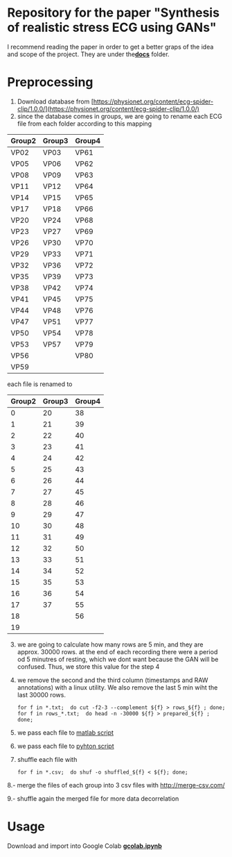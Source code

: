 # Repository for the paper "Synthesis of realistic stress ECG using GANs"

I recommend reading the paper in order to get a better graps of the idea and scope of the project. They are under the[**docs**](https://github.com/JulianGR/ECG_GAN_Stress/tree/master/docs) folder.

# Preprocessing

1. Download database from [https://physionet.org/content/ecg-spider-clip/1.0.0/](https://physionet.org/content/ecg-spider-clip/1.0.0/)
2. since the database comes in groups, we are going to rename each ECG file from each folder according to this mapping

| **Group2** | **Group3** | **Group4** |
|--------|--------|--------|
| VP02   | VP03   | VP61   |
| VP05   | VP06   | VP62   |
| VP08   | VP09   | VP63   |
| VP11   | VP12   | VP64   |
| VP14   | VP15   | VP65   |
| VP17   | VP18   | VP66   |
| VP20   | VP24   | VP68   |
| VP23   | VP27   | VP69   |
| VP26   | VP30   | VP70   |
| VP29   | VP33   | VP71   |
| VP32   | VP36   | VP72   |
| VP35   | VP39   | VP73   |
| VP38   | VP42   | VP74   |
| VP41   | VP45   | VP75   |
| VP44   | VP48   | VP76   |
| VP47   | VP51   | VP77   |
| VP50   | VP54   | VP78   |
| VP53   | VP57   | VP79   |
| VP56   |        | VP80   |
| VP59   |        |        |

each file is renamed to

| **Group2** | **Group3**| **Group4** |
|--------|--------|--------|
| 0      | 20     | 38     |
| 1      | 21     | 39     |
| 2      | 22     | 40     |
| 3      | 23     | 41     |
| 4      | 24     | 42     |
| 5      | 25     | 43     |
| 6      | 26     | 44     |
| 7      | 27     | 45     |
| 8      | 28     | 46     |
| 9      | 29     | 47     |
| 10     | 30     | 48     |
| 11     | 31     | 49     |
| 12     | 32     | 50     |
| 13     | 33     | 51     |
| 14     | 34     | 52     |
| 15     | 35     | 53     |
| 16     | 36     | 54     |
| 17     | 37     | 55     |
| 18     |        | 56     |
| 19     |        |        |


3. we are going to calculate how many rows are 5 min, and they are approx. 30000 rows. at the end of each recording there were a period od 5 minutres of resting, which we dont want because the GAN will be confused.
	Thus, we store this value for the step 4
	
	
4. we remove the second and the third column (timestamps and RAW annotations) with a linux utility. We also remove the last 5 min wiht the last 30000 rows.
	
	```
	for f in *.txt;  do cut -f2-3 --complement ${f} > rows_${f} ; done;
	for f in rows_*.txt;  do head -n -30000 ${f} > prepared_${f} ; done;	
	```

5. we pass each file to [matlab script](https://github.com/JulianGR/ECG_GAN_Stress/blob/master/preprocessing.m)
6. we pass each file to [pyhton script](https://github.com/JulianGR/ECG_GAN_Stress/blob/master/postprocessing.py)
7. shuffle each file with

	```
	for f in *.csv;  do shuf -o shuffled_${f} < ${f}; done;
	```
	
8.- merge the files of each group into 3 csv files  with  http://merge-csv.com/

9.- shuffle again the merged file for more data decorrelation

# Usage

Download and import into Google Colab [**gcolab.ipynb**](https://github.com/JulianGR/ECG_GAN_Stress/blob/master/gcolab.ipynb)
